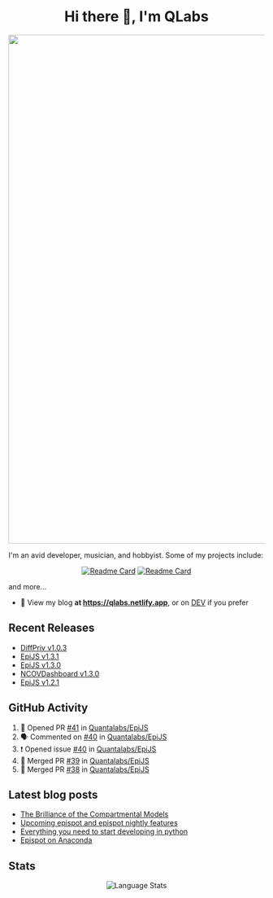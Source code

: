 <h1 align="center">Hi there 👋, I'm QLabs </h1>
<img src="https://i.ibb.co/mbr1j6p/Qlabs.png" width="1000px">

I'm an avid developer, musician, and hobbyist. Some of my projects include:
<p align='center'><a href="https://github.com/Quantalabs/EpiJS"><img src="https://github-readme-stats.vercel.app/api/pin/?username=Quantalabs&amp;repo=EpiJS" alt="Readme Card"></a>
<a href="https://github.com/Quantalabs/NCOVDashboard"><img src="https://github-readme-stats.vercel.app/api/pin/?username=Quantalabs&amp;repo=NCOVDashboard" alt="Readme Card"></a></p>


and more...

- 📜 View my blog **at https://qlabs.netlify.app**, or on [DEV](https://dev.to/Quantalabs) if you prefer

## Recent Releases
- [DiffPriv v1.0.3](https://github.com/Quantalabs/DiffPriv/releases/tag/v1.0.3)
- [EpiJS v1.3.1](https://github.com/Quantalabs/EpiJS/releases/tag/v1.3.1)
- [EpiJS v1.3.0](https://github.com/Quantalabs/EpiJS/releases/tag/v1.3.0)
- [NCOVDashboard v1.3.0](https://github.com/Quantalabs/NCOVDashboard/releases/tag/v1.3.0)
- [EpiJS v1.2.1](https://github.com/Quantalabs/EpiJS/releases/tag/v1.2.1)

## GitHub Activity
<!--START_SECTION:activity-->
1. 💪 Opened PR [#41](https://github.com/Quantalabs/EpiJS/pull/41) in [Quantalabs/EpiJS](https://github.com/Quantalabs/EpiJS)
2. 🗣 Commented on [#40](https://github.com/Quantalabs/EpiJS/issues/40) in [Quantalabs/EpiJS](https://github.com/Quantalabs/EpiJS)
3. ❗️ Opened issue [#40](https://github.com/Quantalabs/EpiJS/issues/40) in [Quantalabs/EpiJS](https://github.com/Quantalabs/EpiJS)
4. 🎉 Merged PR [#39](https://github.com/Quantalabs/EpiJS/pull/39) in [Quantalabs/EpiJS](https://github.com/Quantalabs/EpiJS)
5. 🎉 Merged PR [#38](https://github.com/Quantalabs/EpiJS/pull/38) in [Quantalabs/EpiJS](https://github.com/Quantalabs/EpiJS)
<!--END_SECTION:activity-->

## Latest blog posts
<!-- BLOG-POST-LIST:START -->
- [The Brilliance of the Compartmental Models](https://dev.to/quantalabs/the-brilliance-of-the-compartmental-models-1j99)
- [Upcoming epispot and epispot nightly features](https://dev.to/epispot/upcoming-epispot-and-epispot-nightly-features-52ep)
- [Everything you need to start developing in python](https://dev.to/quantalabs/everything-you-need-to-start-developing-in-python-57m5)
- [Epispot on Anaconda](https://dev.to/epispot/epispot-on-anaconda-15l8)
<!-- BLOG-POST-LIST:END -->


## Stats
<p align="center"><img src="https://github-readme-stats.vercel.app/api/top-langs/?username=Quantalabs&amp;hide=css,html,scss&layout=compact" alt="Language Stats"><br>

